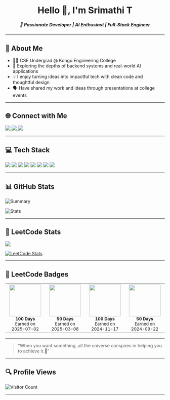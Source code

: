 <h1 align="center">Hello 👋, I'm Srimathi T</h1>
<h5 align="center">🚀 Passionate Developer | AI Enthusiast | Full-Stack Engineer</h5>

---

## 📌 About Me

- 👩‍💻 CSE Undergrad @ Kongu Engineering College  
- 🌱 Exploring the depths of backend systems and real-world AI applications  
- 💡 I enjoy turning ideas into impactful tech with clean code and thoughtful design  
- 🗣️ Have shared my work and ideas through presentations at college events  

---

## 🌐 Connect with Me

<p align="left">
  <a href="https://www.linkedin.com/in/srimathi-thiruvelmani-5a77b531b/" target="_blank">
    <img src="https://img.shields.io/badge/LinkedIn-0A66C2?style=for-the-badge&logo=linkedin&logoColor=white"/>
  </a>
  <a href="mailto:srimathithiruvelmani@gmail.com" target="_blank">
    <img src="https://img.shields.io/badge/Gmail-D14836?style=for-the-badge&logo=gmail&logoColor=white"/>
  </a>
  <a href="https://leetcode.com/Srimathi_T/" target="_blank">
    <img src="https://img.shields.io/badge/LeetCode-FFA116?style=for-the-badge&logo=leetcode&logoColor=black"/>
  </a>
</p>

---

## 💻 Tech Stack

<p align="left">
  <img src="https://img.shields.io/badge/HTML5-E34F26?style=for-the-badge&logo=html5&logoColor=white"/>
  <img src="https://img.shields.io/badge/CSS3-1572B6?style=for-the-badge&logo=css3&logoColor=white"/>
  <img src="https://img.shields.io/badge/JavaScript-F7DF1E?style=for-the-badge&logo=javascript&logoColor=black"/>
  <img src="https://img.shields.io/badge/MongoDB-4EA94B?style=for-the-badge&logo=mongodb&logoColor=white"/>
  <img src="https://img.shields.io/badge/Express.js-404D59?style=for-the-badge"/>
  <img src="https://img.shields.io/badge/React-61DAFB?style=for-the-badge&logo=react&logoColor=black"/>
  <img src="https://img.shields.io/badge/Node.js-339933?style=for-the-badge&logo=node.js&logoColor=white"/>
  <img src="https://img.shields.io/badge/Figma-0AC97F?style=for-the-badge&logo=figma&logoColor=white"/>
</p>

---

## 📊 GitHub Stats

![Summary](https://github-profile-summary-cards.vercel.app/api/cards/profile-details?username=SRIMATHI-T&theme=tokyonight)

![Stats](https://github-profile-summary-cards.vercel.app/api/cards/stats?username=SRIMATHI-T&theme=tokyonight)


---


## 🧩 LeetCode Stats

<p align="left">
  <a href="https://leetcode.com/u/T_Srimathi/">
    <img src="https://img.shields.io/badge/LeetCode-T__Srimathi-orange?style=for-the-badge&logo=leetcode&logoColor=white"/>
  </a>
</p>

[![LeetCode Stats](https://leetcard.jacoblin.cool/T_Srimathi?theme=dark&font=Karma&ext=heatmap)](https://leetcode.com/u/T_Srimathi/)

---

## 🏅 LeetCode Badges

<table align="center">
  <tr>
    <td align="center">
      <img src="https://assets.leetcode.com/static_assets/others/25100.gif" width="100"/><br/>
      <sub><strong>100 Days</strong><br/>Earned on 2025-07-02</sub>
    </td>
    <td align="center">
      <img src="https://assets.leetcode.com/static_assets/others/2550.gif" width="100"/><br/>
      <sub><strong>50 Days</strong><br/>Earned on 2025-03-08</sub>
    </td>
    <td align="center">
      <img src="https://assets.leetcode.com/static_assets/marketing/2024-100-new.gif" width="100"/><br/>
      <sub><strong>100 Days</strong><br/>Earned on 2024-11-17</sub>
    </td>
    <td align="center">
      <img src="https://assets.leetcode.com/static_assets/marketing/2024-50.gif" width="100"/><br/>
      <sub><strong>50 Days</strong><br/>Earned on 2024-09-22</sub>
    </td>
  </tr>
</table>

---


> “When you want something, all the universe conspires in helping you to achieve it.🦋”  

---
## 🔍 Profile Views  
![Visitor Count](https://komarev.com/ghpvc/?username=SRIMATHI-T&color=blue)

---



